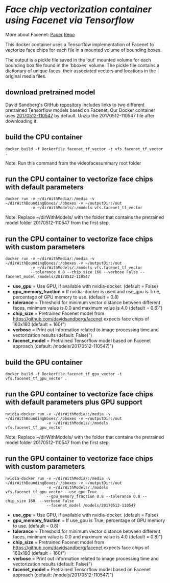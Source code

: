 # *Face chip vectorization container using Facenet via Tensorflow*
More about Facenet: 
[Paper](https://arxiv.org/pdf/1503.03832.pdf)
[Repo](https://github.com/davidsandberg/facenet)

This docker container uses a Tensorflow implementation of Facenet to vectorize face chips for each file in a mounted volume of bounding boxes.  

The output is a pickle file saved in the 'out' mounted volume for each bounding box file found in the 'bboxes' volume. The pickle file contains a dictionary of unique faces, their associated vectors and locations in the original media files.


## download pretrained model

David Sandberg's GitHub [repository]() includes links to two different pretrained Tensorflow models based on Facenet. Our Docker container uses [20170512-110547](https://drive.google.com/file/d/0B5MzpY9kBtDVZ2RpVDYwWmxoSUk) by default. Unzip the 20170512-110547 file after downloading it.

## build the CPU container

```Shell
docker build -f Dockerfile.facenet_tf_vector -t vfs.facenet_tf_vector .
```

Note: Run this command from the videofacesummary root folder

## run the CPU container to vectorize face chips with default parameters
```Shell
docker run -v ~/dirWithMedia/:/media -v ~/dirWithBoundingBoxes/:/bboxes -v ~/outputDir:/out 
           -v ~/dirWithModels/:/models vfs.facenet_tf_vector  
```

Note: Replace ~/dirWithModels/ with the folder that contains the pretrained model folder 20170512-110547 from the first step.

## run the CPU container to vectorize face chips with custom parameters
```Shell
docker run -v ~/dirWithMedia/:/media -v ~/dirWithBoundingBoxes/:/bboxes -v ~/outputDir:/out 
           -v ~/dirWithModels/:/models vfs.facenet_tf_vector  
           --tolerance 0.8 --chip_size 160 --verbose False --facenet_model /models/20170512-110547
 ```  

  * **use_gpu** = Use GPU, if available with nvidia-docker. (default = False)    
  * **gpu_memory_fraction** = If nvidia-docker is used and use_gpu is True, percentage of GPU memory to use. (default = 0.8)
  * **tolerance** = Threshold for minimum vector distance between different faces, minimum value is 0.0 and maximum value is 4.0 (default = 0.6)")
  * **chip_size** = Pretrained Facenet model from https://github.com/davidsandberg/facenet expects face chips of 160x160 (default = 160)")
  * **verbose** = Print out information related to image processing time and vectorization results (default: False)")
  * **facenet_model** = Pretrained Tensorflow model based on Facenet approach (default: /models/20170512-110547)")


## build the GPU container
```Shell
docker build -f Dockerfile.facenet_tf_gpu_vector -t vfs.facenet_tf_gpu_vector .
```

## run the GPU container to vectorize face chips with default parameters plus GPU support
```Shell
nvidia-docker run -v ~/dirWithMedia/:/media -v ~/dirWithBoundingBoxes/:/bboxes -v ~/outputDir:/out 
                  -v ~/dirWithModels/:/models vfs.facenet_tf_gpu_vector 
```

Note: Replace ~/dirWithModels/ with the folder that contains the pretrained model folder 20170512-110547 from the first step.


## run the GPU container to vectorize face chips with custom parameters
```Shell
nvidia-docker run -v ~/dirWithMedia/:/media -v ~/dirWithBoundingBoxes/:/bboxes -v ~/outputDir:/out 
                  -v ~/dirWithModels/:/models vfs.facenet_tf_gpu_vector --use_gpu True
                  --gpu_memory_fraction 0.8 --tolerance 0.8 --chip_size 160  --verbose False 
                  --facenet_model /models/20170512-110547
```

  * **use_gpu** = Use GPU, if available with nvidia-docker. (default = False)    
  * **gpu_memory_fraction** = If use_gpu is True, percentage of GPU memory to use. (default = 0.8)
  * **tolerance** = Threshold for minimum vector distance between different faces, minimum value is 0.0 and maximum value is 4.0 (default = 0.8)")
  * **chip_size** = Pretrained Facenet model from https://github.com/davidsandberg/facenet expects face chips of 160x160 (default = 160)")
  * **verbose** = Print out information related to image processing time and vectorization results  (default: False)")
  * **facenet_model** = Pretrained Tensorflow model based on Facenet approach (default: /models/20170512-110547)")
